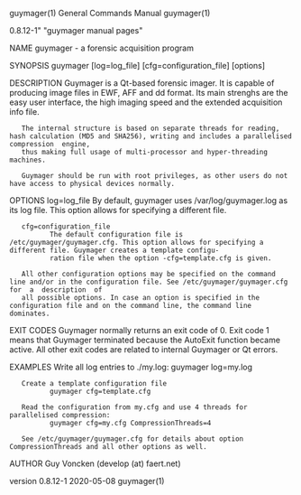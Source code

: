 guymager(1)                                                            General Commands Manual                                                           guymager(1)

0.8.12-1" "guymager manual pages"

NAME
       guymager - a forensic acquisition program

SYNOPSIS
       guymager [log=log_file] [cfg=configuration_file] [options]

DESCRIPTION
       Guymager  is a Qt-based forensic imager. It is capable of producing image files in EWF, AFF and dd format. Its main strenghs are the easy user interface, the
       high imaging speed and the extended acquisition info file.

       The internal structure is based on separate threads for reading, hash calculation (MD5 and SHA256), writing and includes a parallelised  compression  engine,
       thus making full usage of multi-processor and hyper-threading machines.

       Guymager should be run with root privileges, as other users do not have access to physical devices normally.

OPTIONS
       log=log_file
              By default, guymager uses /var/log/guymager.log as its log file. This option allows for specifying a different file.

       cfg=configuration_file
              The default configuration file is /etc/guymager/guymager.cfg. This option allows for specifying a different file. Guymager creates a template configu‐
              ration file when the option -cfg=template.cfg is given.

       All other configuration options may be specified on the command line and/or in the configuration file. See /etc/guymager/guymager.cfg for  a  description  of
       all possible options. In case an option is specified in the configuration file and on the command line, the command line dominates.

EXIT CODES
       Guymager normally returns an exit code of 0. Exit code 1 means that Guymager terminated because the AutoExit function became active. All other exit codes are
       related to internal Guymager or Qt errors.

EXAMPLES
       Write all log entries to ./my.log:
              guymager log=my.log

       Create a template configuration file
              guymager cfg=template.cfg

       Read the configuration from my.cfg and use 4 threads for parallelised compression:
              guymager cfg=my.cfg CompressionThreads=4

       See /etc/guymager/guymager.cfg for details about option CompressionThreads and all other options as well.

AUTHOR
       Guy Voncken (develop (at) faert.net)

version 0.8.12-1                                                             2020-05-08                                                                  guymager(1)
